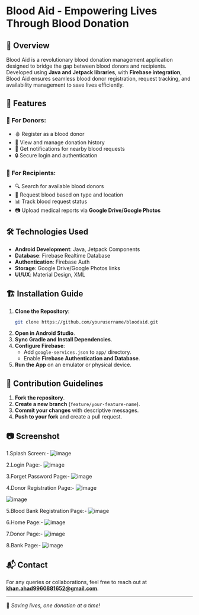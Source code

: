 # Blood Aid - Empowering Lives Through Blood Donation

## 📌 Overview
Blood Aid is a revolutionary blood donation management application designed to bridge the gap between blood donors and recipients. Developed using **Java and Jetpack libraries**, with **Firebase integration**, Blood Aid ensures seamless blood donor registration, request tracking, and availability management to save lives efficiently.

## 🚀 Features
### 🔹 For Donors:
- 🩸 Register as a blood donor
- 📅 View and manage donation history
- 🔔 Get notifications for nearby blood requests
- 🔒 Secure login and authentication

### 🔹 For Recipients:
- 🔍 Search for available blood donors
- 📌 Request blood based on type and location
- 📊 Track blood request status
- 📷 Upload medical reports via **Google Drive/Google Photos**

## 🛠️ Technologies Used
- **Android Development**: Java, Jetpack Components
- **Database**: Firebase Realtime Database
- **Authentication**: Firebase Auth
- **Storage**: Google Drive/Google Photos links
- **UI/UX**: Material Design, XML

## 🏗️ Installation Guide
1. **Clone the Repository**:
   ```bash
   git clone https://github.com/yourusername/bloodaid.git
   ```
2. **Open in Android Studio**.
3. **Sync Gradle and Install Dependencies**.
4. **Configure Firebase**:
   - Add `google-services.json` to `app/` directory.
   - Enable **Firebase Authentication and Database**.
5. **Run the App** on an emulator or physical device.

## 🤝 Contribution Guidelines
1. **Fork the repository**.
2. **Create a new branch** (`feature/your-feature-name`).
3. **Commit your changes** with descriptive messages.
4. **Push to your fork** and create a pull request.

## 📷 Screenshot
1.Splash Screen:-
![image](https://github.com/user-attachments/assets/4384b9cd-7f0a-47f2-8c61-4c7bec2d2668)

2.Login Page:-
![image](https://github.com/user-attachments/assets/025c8aa9-d1a8-43bb-94cc-93f9672163d5)

3.Forget Password Page:-
![image](https://github.com/user-attachments/assets/72d80c21-4f29-4c6a-901f-eb81e41576aa)

4.Donor Registration Page:-
![image](https://github.com/user-attachments/assets/b450bf23-d0f1-4d8a-b419-41bfb96fed02)

![image](https://github.com/user-attachments/assets/1e368996-c43c-4cdc-a4f8-5ace41d4371e)

5.Blood Bank Registration Page:-
![image](https://github.com/user-attachments/assets/249766bb-ab29-4e1e-bb8f-de888de786a1)

6.Home Page:-
![image](https://github.com/user-attachments/assets/4cccd65e-fd04-4bf1-a921-a2239288b4ed)

7.Donor Page:-
![image](https://github.com/user-attachments/assets/7b7ea8a2-3cc5-49aa-bc57-e27d1d21a189)

8.Bank Page:-
![image](https://github.com/user-attachments/assets/6c4e80fe-b49a-4458-9246-e56df0db0ce5)


## 📬 Contact
For any queries or collaborations, feel free to reach out at **khan.ahad9960881652@gmail.com**.

---
🌟 *Saving lives, one donation at a time!*

